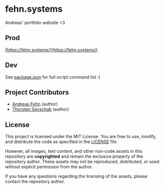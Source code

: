 # fehn.systems

Andreas' portfolio website <3

## Prod

[https://fehn.systems/](https://fehn.systems/)

## Dev

See [package.json](./package.json) for full script command list :)

## Project Contributors

- [Andreas Fehn](https://github.com/fehnomenal) (author)
- [Thorsten Seyschab](https://todde.tv) (author)

## License

This project is licensed under the MIT License. You are free to use, modify, and distribute the code as specified in the [LICENSE](./LICENSE) file.

However, all images, text content, and other non-code assets in this repository are **copyrighted** and remain the exclusive property of the repository author. These assets may not be reproduced, distributed, or used without explicit permission from the author.

If you have any questions regarding the licensing of the assets, please contact the repository author.
